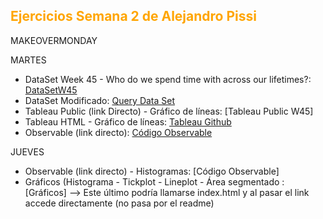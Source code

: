 <h2 style="color:#FFA500"> Ejercicios Semana 2 de Alejandro Pissi </h2>

MAKEOVERMONDAY

MARTES

* DataSet Week 45 - Who do we spend time with across our lifetimes?: [DataSetW45](https://download.data.world/s/d3s64gqkc3wljvlhb3r6anifsdecco)
* DataSet Modificado: [Query Data Set](https://download.data.world/s/qqpxokmuokhecw2a64aik4q5jpdeov)
* Tableau Public (link Directo) - Gráfico de líneas: [Tableau Public W45]<!--(https://public.tableau.com/app/profile/laura1716/viz/Semana2_16680960800440/LineChart?publish=yes)--> 
* Tableau HTML - Gráfico de líneas: [Tableau Github](https://apissi.github.io/infovis/s2/tableau.html) 
* Observable (link directo): [Código Observable](https://observablehq.com/d/f5cb746c19471f80)

JUEVES

* Observable (link directo) - Histogramas: [Código Observable]<!--(https://observablehq.com/d/e2e5300ce09a268e)--> 
* Gráficos (Histograma - Tickplot - Lineplot - Área segmentado : [Gráficos]<!--(https://laurita911.github.io/infovis/S2/histograma.html)--> 
--> Este último podría llamarse index.html y al pasar el link accede directamente (no pasa por el readme)
